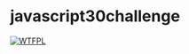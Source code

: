 # javascript30challenge

<a href="http://www.wtfpl.net/"><img src="http://www.wtfpl.net/wp-content/uploads/2012/12/logo-220x1601.png" alt="WTFPL" /></a>
